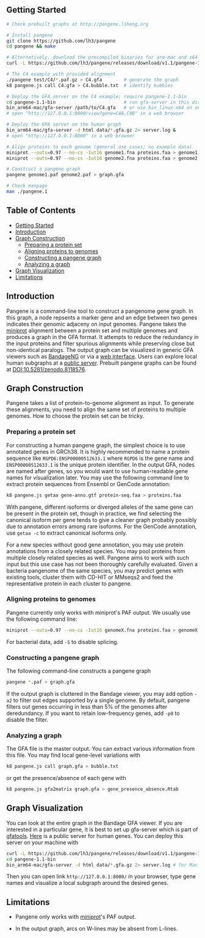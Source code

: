 ## <a name="started"></a>Getting Started
```sh
# Check prebuilt graphs at http://pangene.liheng.org

# Install pangene
git clone https://github.com/lh3/pangene
cd pangene && make

# Alternatively, download the precompiled binaries for arm-mac and x64-linux
curl -L https://github.com/lh3/pangene/releases/download/v1.1/pangene-1.1-bin.tar.bz2|tar jxf -

# The C4 example with provided alignment
./pangene test/C4/*.paf.gz > C4.gfa        # generate the graph
k8 pangene.js call C4.gfa > C4.bubble.txt  # identify bubbles

# Deploy the GFA server on the C4 example; require pangene-1.1-bin
cd pangene-1.1-bin                         # run gfa-server in this directory
bin_arm64-mac/gfa-server /path/to/C4.gfa   # or use bin_linux-x64 on x64-linux
# open "http://127.0.0.1:8000/view?gene=C4A,C4B" in a web browser

# Deploy the GFA server on the human graph
bin_arm64-mac/gfa-server -d html data/*.gfa.gz 2> server.log &
# open "http://127.0.0.1:8000" in a web browser

# Align proteins to each genome (general use cases; no example data)
miniprot --outs=0.97 --no-cs -Iut16 genome1.fna proteins.faa > genome1.paf
miniprot --outs=0.97 --no-cs -Iut16 genome2.fna proteins.faa > genome2.paf

# Construct a pangene graph
pangene genome1.paf genome2.paf > graph.gfa

# Check manpage
man ./pangene.1
```

## Table of Contents

- [Getting Started](#started)
- [Introduction](#intro)
- [Graph Construction](#build)
  - [Preparing a protein set](#prep-aa)
  - [Aligning proteins to genomes](#align-aa)
  - [Constructing a pangene graph](#build-graph)
  - [Analyzing a graph](#analyze)
- [Graph Visualization](#visual)
- [Limitations](#limit)

## <a name="intro"></a>Introduction

Pangene is a command-line tool to construct a pangenome gene graph. In this
graph, a node repsents a marker gene and an edge between two genes indicates
their genomic adjaceny on input genomes. Pangene takes the [miniprot][mp]
alignment between a protein set and multiple genomes and produces a graph in 
the GFA format. It attempts to reduce the redundancy in the input proteins and
filter spurious alignments while preserving close but non-identical paralogs.
The output graph can be visualized in generic GFA viewers such as
[BandageNG][bandage] or via a [web interface](@visual). Users can explore local
human subgraphs at a [public server][server]. Prebuilt pangene graphs can be
found at [DOI:10.5281/zenodo.8118576][zenodo].

<!--
Bacterial pangenome tools such as [panaroo][panaroo] often leverage gene graphs
to build bacterial pangenomes. Pangene is different in that it uses miniprot to
infer gene models. This makes pangene applicable to large Eukaryotic pangenomes
and robust to imperfect gene annotations.
-->

## <a name="build"></a>Graph Construction

Pangene takes a list of protein-to-genome alignment as input. To generate
these alignments, you need to align the same set of proteins to multiple
genomes. How to choose the protein set can be tricky.

### <a name="prep-aa"></a>Preparing a protein set

For constructing a human pangene graph, the simplest choice is to use annotated
genes in GRCh38. It is highly recommended to name a protein sequence like
`RGPD6:ENSP00000512633.1` where `RGPD6` is the gene name and
`ENSP00000512633.1` is the unique protein identifier. In the output GFA, nodes
are named after genes, so you would want to use human-readable gene names for
visualization later. You may use the following command line to extract protein
sequences from Ensembl or GenCode annotation:
```sh
k8 pangene.js getaa gene-anno.gtf protein-seq.faa > proteins.faa
```

With pangene, different isoforms or diverged alleles of the same gene can be
present in the protein set, though in practice, we find selecting the canonical
isoform per gene tends to give a cleaner graph probably possibly due to
annotation errors among rare isoforms. For the GenCode annotation, use `getaa
-c` to extract canonical isoforms only.

For a new species without good gene annotation, you may use protein annotations
from a closely related species. You may pool proteins from multiple closely
related species as well. Pangene aims to work with such input but this use case
has not been thoroughly carefully evaluated. Given a bacteria pangenome of the
same species, you may predict genes with existing tools, cluster them with
CD-HIT or MMseqs2 and feed the representative protein in each cluster to
pangene.

### <a name="align-aa"></a>Aligning proteins to genomes

Pangene currently only works with miniprot's PAF output. We usually use the
following command line:
```sh
miniprot --outs=0.97 --no-cs -Iut16 genomeX.fna proteins.faa > genomeX.paf
```
For bacterial data, add `-S` to disable splicing.

### <a name="build-graph"></a>Constructing a pangene graph

The following command-line constructs a pangene graph
```sh
pangene *.paf > graph.gfa
```
If the output graph is cluttered in the Bandage viewer, you may add option
`-a2` to filter out edges supported by a single genome. By default, pangene
filters out genes occurring in less than 5% of the genomes after deredundancy.
If you want to retain low-frequency genes, add `-p0` to disable the filter.

### <a name="analyze"></a>Analyzing a graph

The GFA file is the master output. You can extract various information from
this file. You may find local gene-level variations with
```sh
k8 pangene.js call graph.gfa > bubble.txt
```
or get the presence/absence of each gene with
```sh
k8 pangene.js gfa2matrix graph.gfa > gene_presence_absence.Rtab
```

## <a name="visual"></a>Graph Visualization

You can look at the entire graph in the Bandage GFA viewer. If you are
interested in a particular gene, it is best to set up gfa-server which is part
of [gfatools][gfatools]. [Here][server] is a public server for human genes.
You can deploy this server on your machine with
```sh
curl -L https://github.com/lh3/pangene/releases/download/v1.1/pangene-1.1-bin.tar.bz2|tar jxf -
cd pangene-1.1-bin
bin_arm64-mac/gfa-server -d html data/*.gfa.gz 2> server.log # for Mac
```
Then you can open link `http://127.0.0.1:8000/` in your browser, type gene
names and visualize a local subgraph around the desired genes.

## <a name="limit"></a>Limitations

* Pangene only works with [miniprot][mp]'s PAF output.

* In the output graph, arcs on W-lines may be absent from L-lines.

[mp]: https://github.com/lh3/miniprot
[bandage]: https://github.com/asl/BandageNG
[gfatools]: https://github.com/lh3/gfatools
[gfaview]: https://lh3.github.io/gfatools/
[panaroo]: https://github.com/gtonkinhill/panaroo
[asub]: https://github.com/lh3/asub
[zenodo]: https://doi.org/10.5281/zenodo.8118576
[server]: http://pangene.liheng.org
